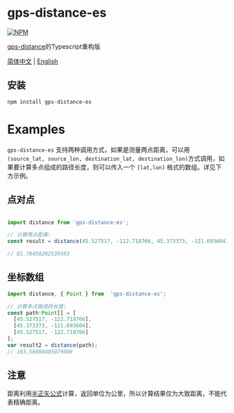 gps-distance-es
============

[![NPM](https://nodei.co/npm/gps-distance-es.png)](https://nodei.co/npm/gps-distance-es/)

[gps-distance](https://nodei.co/npm/gps-distance)的Typescript重构版

[简体中文](./README.md) | [English](./README_EN.md)

安装
------------

```
npm install gps-distance-es
```

Examples
========

`gps-distance-es` 支持两种调用方式，如果是测量两点距离，可以用 `(source_lat, source_lon, destination_lat, destination_lon)`方式调用，如果要计算多点组成的路径长度，则可以传入一个 `[lat,lon]` 格式的数组。详见下方示例。

点对点
--------------

```typescript

import distance from 'gps-distance-es';

// 计算两点距离:
const result = distance(45.527517, -122.718766, 45.373373, -121.693604);

// 81.78450202539503
```

坐标数组
-------------------

```typescript
import distance, { Point } from  'gps-distance-es';

// 计算多点路径的长度:
const path:Point[] = [
  [45.527517, -122.718766],
  [45.373373, -121.693604],
  [45.527517, -122.718766]
];
var result2 = distance(path);
// 163.56900405079006
```

注意
-----

距离利用[半正矢公式](https://zh.wikipedia.org/wiki/%E5%8D%8A%E6%AD%A3%E7%9F%A2%E5%85%AC%E5%BC%8F)计算，返回单位为公里，所以计算结果仅为大致距离，不能代表精确距离。
